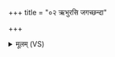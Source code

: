 +++
title = "०२ ऋभुरसि जगच्छन्दा"

+++
<details><summary>मूलम् (VS)</summary>

ऋ॒भुर॑सि॒ जग॑च्छन्दा॒ अनु॒ त्वा र॑भे। स्व॒स्ति मा॒ सं व॑हा॒स्य य॒ज्ञस्यो॒दृचि॒ स्वाहा॑ ॥
</details>